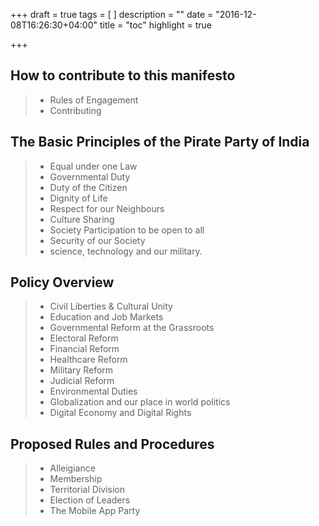 +++
draft = true
tags = [
]
description = ""
date = "2016-12-08T16:26:30+04:00"
title = "toc"
highlight = true

+++

## How to contribute to this manifesto

> * Rules of Engagement
> * Contributing

## The Basic Principles of the Pirate Party of India

> * Equal under one Law
> * Governmental Duty
> * Duty of the Citizen
> * Dignity of Life
> * Respect for our Neighbours
> * Culture Sharing
> * Society Participation to be open to all
> * Security of our Society
> * science, technology and our military.

## Policy Overview

> * Civil Liberties & Cultural Unity
> * Education and Job Markets
> * Governmental Reform at the Grassroots 
> * Electoral Reform
> * Financial Reform
> * Healthcare Reform
> * Military Reform
> * Judicial Reform
> * Environmental Duties
> * Globalization and our place in world politics
> * Digital Economy and Digital Rights

## Proposed Rules and Procedures

> * Alleigiance
> * Membership
> * Territorial Division 
> * Election of Leaders
> * The Mobile App Party